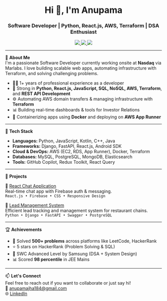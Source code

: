 <h1 align="center">Hi 👋, I'm Anupama</h1>
<h3 align="center">Software Developer | Python, React.js, AWS, Terraform | DSA Enthusiast</h3>

<p align="center">
  <a href="https://www.linkedin.com/in/anupama-j-5862631a1/" target="_blank">
    <img src="https://img.shields.io/badge/LinkedIn-blue?style=for-the-badge&logo=linkedin" />
  </a>
  <a href="https://github.com/Anupama218" target="_blank">
    <img src="https://img.shields.io/badge/GitHub-black?style=for-the-badge&logo=github" />
  </a>
  <a href="https://leetcode.com/Anupama18/" target="_blank">
    <img src="https://img.shields.io/badge/LeetCode-FFA116?style=for-the-badge&logo=leetcode&logoColor=white" />
  </a>
</p>

---

🔧 **About Me**  
I'm a passionate Software Developer currently working onsite at **Nasdaq** via Marlabs. I love building scalable web apps, automating infrastructure with Terraform, and solving challenging problems.

- 👩‍💻 1+ years of professional experience as a developer
- 🧠 Strong in **Python, React.js, JavaScript, SQL, NoSQL, AWS, Terraform**, and **REST API Development**
- ⚙️ Automating AWS domain transfers & managing infrastructure with **Terraform**
- 📊 Building real-time dashboards & tools for Investor Relations
- 🧰 Containerizing apps using **Docker** and deploying on **AWS App Runner**

---

🌟 **Tech Stack**

- **Languages:** Python, JavaScript, Kotlin, C++, Java  
- **Frameworks:** Django, FastAPI, React.js, Android SDK  
- **Cloud & DevOps:** AWS (EC2, RDS, App Runner), Docker, Terraform  
- **Databases:** MySQL, PostgreSQL, MongoDB, Elasticsearch  
- **Tools:** GitHub Copilot, Redux Toolkit, React Query  

---

📌 **Projects**

🔹 [React Chat Application](https://github.com/Anupama218/React-Chat-Application/tree/Anupama218-patch-1)  
Real-time chat app with Firebase auth & messaging.  
`React.js • Firebase • CSS • Responsive Design`

🔹 [Lead Management System](https://github.com/Anupama218/Key-Account-Manager-KAM-Lead-Management-System)  
Efficient lead tracking and management system for restaurant chains.  
`Python • Django • FastAPI • Swagger • PostgreSQL`

---

🏆 **Achievements**

- 🧠 Solved **500+ problems** across platforms like LeetCode, HackerRank  
- ⭐ 5 stars on HackerRank (Problem Solving & SQL)  
- 🥇 SWC Advanced Level by Samsung (DSA + System Design)  
- 📊 Scored **98 percentile** in JEE Mains  

---

📫 **Let's Connect**  
Feel free to reach out if you want to collaborate or just say hi!  
📩 anupamajha184@gmail.com  
🌐 [LinkedIn](https://www.linkedin.com/in/anupama-j-5862631a1/)


